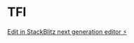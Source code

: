 # TFI

[Edit in StackBlitz next generation editor ⚡️](https://stackblitz.com/~/github.com/PatricioAlv/TFI)